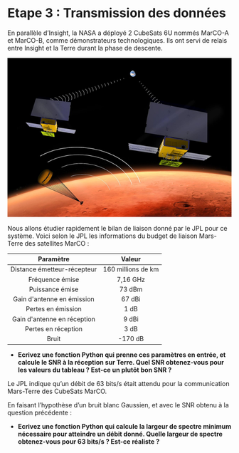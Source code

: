# Etape 3 : Transmission des données

En parallèle d’Insight, la NASA a déployé 2 CubeSats 6U nommés MarCO-A et MarCO-B, comme démonstrateurs technologiques.
Ils ont servi de relais entre Insight et la Terre durant la phase de descente.

![MarCO](docs/img/MarCO_cubesats.png)

Nous allons étudier rapidement le bilan de liaison donné par le JPL pour ce système.
Voici selon le JPL les informations du budget de liaison Mars-Terre des satellites MarCO :

|Paramètre                  |Valeur            |
|:-------------------------:|:----------------:|
|Distance émetteur-récepteur|160 millions de km|
|Fréquence émise            |7,16 GHz          |
|Puissance émise            |73 dBm            |
|Gain d'antenne en émission |67 dBi            |
|Pertes en émission         |1 dB              |
|Gain d'antenne en réception|9 dBi             |
|Pertes en réception        |3 dB              |
|Bruit                      |-170 dB           |

* **Ecrivez une fonction Python qui prenne ces paramètres en entrée, et calcule le SNR à la réception sur Terre. Quel SNR obtenez-vous pour les valeurs du tableau ? Est-ce un plutôt bon SNR ?**

Le JPL indique qu’un débit de 63 bits/s était attendu pour la communication Mars-Terre des CubeSats MarCO.

En faisant l’hypothèse d’un bruit blanc Gaussien, et avec le SNR obtenu à la question précédente :

* **Ecrivez une fonction Python qui calcule la largeur de spectre minimum nécessaire pour atteindre un débit donné. Quelle largeur de spectre obtenez-vous pour 63 bits/s ? Est-ce réaliste ?**